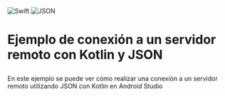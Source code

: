 ![Swift](https://img.shields.io/badge/Lenguaje-Swift-orange?logo=swift)
![JSON](https://img.shields.io/badge/Formato-JSON-5E5C5C?logo=json)

# Ejemplo de conexión a un servidor remoto con Kotlin y JSON </p>

En este ejemplo se puede ver cómo realizar una conexión a un servidor remoto utilizando JSON con Kotlin en Android Studio <p>
